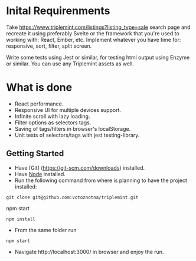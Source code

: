 # Inital Requirenments

Take https://www.triplemint.com/listings?listing_type=sale search page and recreate it using preferably Svelte or the framework that you're used to working with: React, Ember, etc.
Implement whatever you have time for: responsive, sort, filter, split screen.

Write some tests using Jest or similar, for testing html output using Enzyme or similar. You can use any Triplemint assets as well.

# What is done
* React performance. 
* Responsive UI for multiple devices support.
* Infinite scroll with lazy loading.
* Filter options as selectors tags.
* Saving of tags/filters in browser's localStorage.
* Unit tests of selectors/tags with jest testing-library. 

## Getting Started

* Have [Git] (https://git-scm.com/downloads) installed.
* Have [Node](https://git-scm.com/downloads) installed. 
* Run the following command from where is planning to have the project installed: 
```
git clone git@github.com:votoznotna/triplemint.git
```
npm start
```
npm install
```
* From the same folder run
```
npm start
``` 
* Navigate http://localhost:3000/ in browser and enjoy the run.
